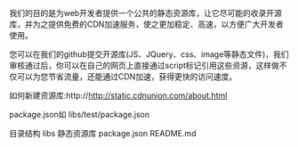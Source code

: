 
我们的目的是为web开发者提供一个公共的静态资源库，让它尽可能的收录开源库，并为之提供免费的CDN加速服务，使之更加稳定、高速，以方便广大开发者使用。

您可以在我们的github提交开源库(JS、JQuery、css、image等静态文件)，我们审核通过后，你可以在自己的网页上直接通过script标记引用这些资源，这样做不仅可以为您节省流量，还能通过CDN加速，获得更快的访问速度。

如何新建资源库:http://http://static.cdnunion.com/about.html

package.json如 libs/test/package.json

目录结构
libs  静态资源库
package.json 
README.md

